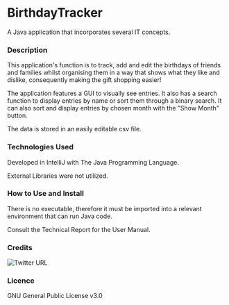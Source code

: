 # BirthdayTracker
A Java application that incorporates several IT concepts.

### Description

This application's function is to track, add and edit the birthdays of friends and families whilst organising them in a way that shows what they like and dislike, 
consequently making the gift shopping easier!

The application features a GUI to visually see entries. It also has a search function to display entries by name or sort them
through a binary search. It can also sort and display entries by chosen month with the "Show Month" button.

The data is stored in an easily editable csv file.

### Technologies Used

Developed in IntelliJ with The Java Programming Language.

External Libraries were not utilized.

### How to Use and Install

There is no executable, therefore it must be imported into a relevant environment that
can run Java code.

Consult the Technical Report for the User Manual.

### Credits

<img alt="Twitter URL" src="https://img.shields.io/twitter/url?label=Oktay%20Turdu&logo=LinkedIn&style=social&url=https%3A%2F%2Fwww.linkedin.com%2Fin%2Foktay-turdu%2F">

### Licence

GNU General Public License v3.0

